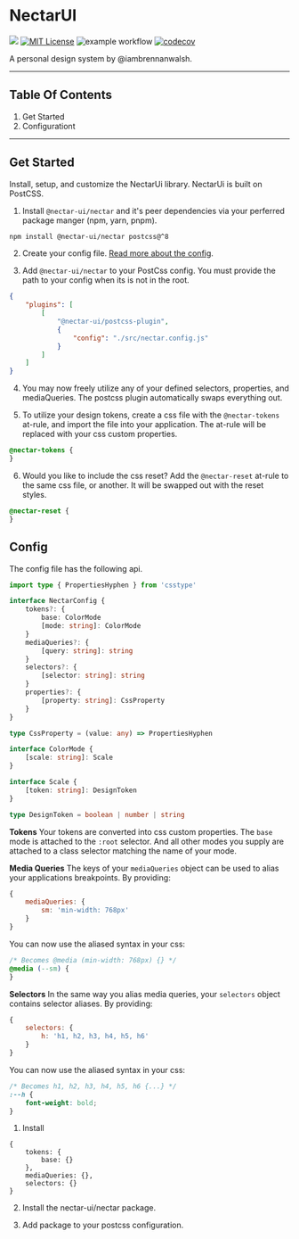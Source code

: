 # NectarUI

![](https://badgen.net/github/release/nectar-ui/nectar?color=orange&label=Release)
[![MIT License](https://badgen.net/badge/License/MIT/blue)](https://choosealicense.com/licenses/mit/)
![example workflow](https://github.com/nectar-ui/nectar/actions/workflows/ci.yaml/badge.svg)
[![codecov](https://codecov.io/gh/nectar-ui/nectar/branch/main/graph/badge.svg)](https://codecov.io/gh/nectar-ui/nectar)

A personal design system by @iambrennanwalsh.

---

## Table Of Contents

1. Get Started
2. Configurationt

---

## Get Started

Install, setup, and customize the NectarUi library. NectarUi is built on PostCSS.

1. Install `@nectar-ui/nectar` and it's peer dependencies via your perferred package manger (npm, yarn, pnpm).

```sh
npm install @nectar-ui/nectar postcss@^8
```

2. Create your config file. [Read more about the config](#config).

3. Add `@nectar-ui/nectar` to your PostCss config. You must provide the path to your config when its is not in the root.

```json
{
	"plugins": [
		[
			"@nectar-ui/postcss-plugin",
			{
				"config": "./src/nectar.config.js"
			}
		]
	]
}
```

4. You may now freely utilize any of your defined selectors, properties, and mediaQueries. The postcss plugin automatically swaps everything out.

5. To utilize your design tokens, create a css file with the `@nectar-tokens` at-rule, and import the file into your application. The at-rule will be replaced with your css custom properties.

```css
@nectar-tokens {
}
```

6. Would you like to include the css reset? Add the `@nectar-reset` at-rule to the same css file, or another. It will be swapped out with the reset styles.

```css
@nectar-reset {
}
```

## Config

The config file has the following api.

```ts
import type { PropertiesHyphen } from 'csstype'

interface NectarConfig {
	tokens?: {
		base: ColorMode
		[mode: string]: ColorMode
	}
	mediaQueries?: {
		[query: string]: string
	}
	selectors?: {
		[selector: string]: string
	}
	properties?: {
		[property: string]: CssProperty
	}
}

type CssProperty = (value: any) => PropertiesHyphen

interface ColorMode {
	[scale: string]: Scale
}

interface Scale {
	[token: string]: DesignToken
}

type DesignToken = boolean | number | string
```

**Tokens**
Your tokens are converted into css custom properties. The `base` mode is attached to the `:root` selector. And all other modes you supply are attached to a class selector matching the name of your mode.

**Media Queries**
The keys of your `mediaQueries` object can be used to alias your applications breakpoints. By providing:

```js
{
	mediaQueries: {
		sm: 'min-width: 768px'
	}
}
```

You can now use the aliased syntax in your css:

```css
/* Becomes @media (min-width: 768px) {} */
@media (--sm) {
}
```

**Selectors**
In the same way you alias media queries, your `selectors` object contains selector aliases. By providing:

```js
{
	selectors: {
		h: 'h1, h2, h3, h4, h5, h6'
	}
}
```

You can now use the aliased syntax in your css:

```css
/* Becomes h1, h2, h3, h4, h5, h6 {...} */
:--h {
	font-weight: bold;
}
```

1. Install

```
{
	tokens: {
		base: {}
	},
	mediaQueries: {},
	selectors: {}
}
```

2. Install the nectar-ui/nectar package.

3. Add package to your postcss configuration.
